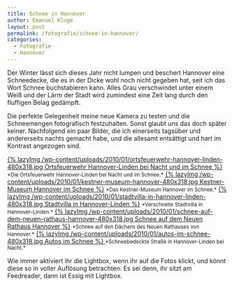 ```yaml
---
title: Schnee in Hannover
author: Emanuel Kluge
layout: post
permalink: /fotografie/schnee-in-hannover/
categories:
  - Fotografie
  - Hannover
---
```


Der Winter lässt sich dieses Jahr nicht lumpen und beschert Hannover eine Schneedecke, die es in der Dicke wohl noch nicht gegeben hat, seit ich das Wort Schnee buchstabieren kann. Alles Grau verschwindet unter einem Weiß und der Lärm der Stadt wird zumindest eine Zeit lang durch den fluffigen Belag gedämpft.

Die perfekte Gelegenheit meine neue Kamera zu testen und die Schneemengen fotografisch festzuhalten. Sonst glaubt uns das doch später keiner. Nachfolgend ein paar Bilder, die ich einerseits tagsüber und andererseits nachts gemacht habe, und die allesamt entsättigt und hart im Kontrast angezogen sind.

<a href="/wp-content/uploads/2010/01/ortsfeuerwehr-hannover-linden.jpg" rel="lightbox">
  {% lazyImg /wp-content/uploads/2010/01/ortsfeuerwehr-hannover-linden-480x318.jpg Ortsfeuerwehr Hannover-Linden bei Nacht und im Schnee %}
</a>  
<small>*Die Ortsfeuerwehr Hannover-Linden bei Nacht und im Schnee.*</small>

<a href="/wp-content/uploads/2010/01/kestner-museum-hannover.jpg" rel="lightbox">
  {% lazyImg /wp-content/uploads/2010/01/kestner-museum-hannover-480x318.jpg Kestner-Museum Hannover im Schnee %}</a>  
<small>*Das Kestner-Museum Hannover im Schnee.*</small>

<a href="/wp-content/uploads/2010/01/stadtvilla-in-hannover-linden.jpg" rel="lightbox">
  {% lazyImg /wp-content/uploads/2010/01/stadtvilla-in-hannover-linden-480x318.jpg Stadtvilla in Hannover-Linden %}</a>  
<small>*Verschneite Stadtvilla in Hannover-Linden.*</small>

<a href="/wp-content/uploads/2010/01/schnee-auf-dem-neuen-rathaus-hannover.jpg" rel="lightbox">
  {% lazyImg /wp-content/uploads/2010/01/schnee-auf-dem-neuen-rathaus-hannover-480x318.jpg Schnee auf dem Neuen Rathaus Hannover %}</a>  
<small>*Schnee auf den Dächern des Neuen Rathauses von Hannover.*</small>

<a href="/wp-content/uploads/2010/01/autos-im-schnee.jpg" rel="lightbox">
  {% lazyImg /wp-content/uploads/2010/01/autos-im-schnee-480x318.jpg Autos im Schnee %}
</a>  
<small>*Schneebedeckte Straße in Hannover-Linden bei Nacht.*</small>

Wie immer aktiviert ihr die Lightbox, wenn ihr auf die Fotos klickt, und könnt diese so in voller Auflösung betrachten. Es sei denn, ihr sitzt am Feedreader, dann ist Essig mit Lightbox.
